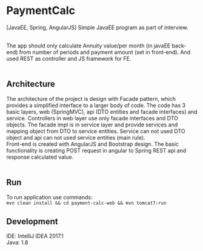# PaymentCalc
[JavaEE, Spring, AngularJS] Simple JavaEE program as part of interview. <br><br>

 The app should only calculate Annuity value/per month (in javaEE back-end) from number of periods and payment amount 
 (set in front-end). And used REST as controller and JS framework for FE. <br><br>
 
 ## Architecture
 The architecture of the project is design with Facade pattern, which provides a simplified interface 
 to a larger body of code. The code has 3 basic layers, web (SpringMVC), api (DTO entities and
 facade interfaces) and service. Controllers in web layer use only facade interfaces and DTO objects. 
 The facade impl is in service layer and provide services and mapping object from DTO to service entities. 
 Service can not used DTO object and api can not used service entities (main rule). <br>
 Front-end is created with AngularJS and Bootstrap design. The basic functionality is creating 
 POST request in angular to Spring REST api and response calculated value.<br><br>
 
 ## Run
 To run application use commands: <br>
 `mvn clean install && cd payment-calc-web && mvn tomcat7:run`
 
 ## Development
 IDE: IntelliJ IDEA 2017.1 <br>
 Java: 1.8

